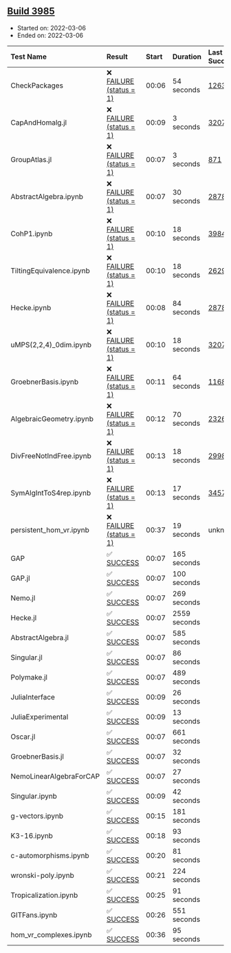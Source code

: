 ## [Build 3985](https://oscarci.mathematik.uni-kl.de/job/oscar-stable/3985/)

* Started on: 2022-03-06
* Ended on: 2022-03-06

| Test Name    | Result | Start | Duration | Last Success | First Failure |
|:-------------|:-------|:------|:---------|:-------------|:--------------|
| CheckPackages | ❌ [FAILURE (status = 1)](https://oscarci.mathematik.uni-kl.de/job/oscar-stable/3985/artifact/logs/build-3985/CheckPackages.log) | 00:06 | 54 seconds | [1263](https://oscarci.mathematik.uni-kl.de/job/oscar-stable/1263/) | [1264](https://oscarci.mathematik.uni-kl.de/job/oscar-stable/1264/) |
| CapAndHomalg.jl | ❌ [FAILURE (status = 1)](https://oscarci.mathematik.uni-kl.de/job/oscar-stable/3985/artifact/logs/build-3985/CapAndHomalg.jl.log) | 00:09 | 3 seconds | [3207](https://oscarci.mathematik.uni-kl.de/job/oscar-stable/3207/) | [3208](https://oscarci.mathematik.uni-kl.de/job/oscar-stable/3208/) |
| GroupAtlas.jl | ❌ [FAILURE (status = 1)](https://oscarci.mathematik.uni-kl.de/job/oscar-stable/3985/artifact/logs/build-3985/GroupAtlas.jl.log) | 00:07 | 3 seconds | [871](https://oscarci.mathematik.uni-kl.de/job/oscar-stable/871/) | [872](https://oscarci.mathematik.uni-kl.de/job/oscar-stable/872/) |
| AbstractAlgebra.ipynb | ❌ [FAILURE (status = 1)](https://oscarci.mathematik.uni-kl.de/job/oscar-stable/3985/artifact/logs/build-3985/AbstractAlgebra.ipynb.log) | 00:07 | 30 seconds | [2878](https://oscarci.mathematik.uni-kl.de/job/oscar-stable/2878/) | [2879](https://oscarci.mathematik.uni-kl.de/job/oscar-stable/2879/) |
| CohP1.ipynb | ❌ [FAILURE (status = 1)](https://oscarci.mathematik.uni-kl.de/job/oscar-stable/3985/artifact/logs/build-3985/CohP1.ipynb.log) | 00:10 | 18 seconds | [3984](https://oscarci.mathematik.uni-kl.de/job/oscar-stable/3984/) | [3985](https://oscarci.mathematik.uni-kl.de/job/oscar-stable/3985/) |
| TiltingEquivalence.ipynb | ❌ [FAILURE (status = 1)](https://oscarci.mathematik.uni-kl.de/job/oscar-stable/3985/artifact/logs/build-3985/TiltingEquivalence.ipynb.log) | 00:10 | 18 seconds | [2629](https://oscarci.mathematik.uni-kl.de/job/oscar-stable/2629/) | [2630](https://oscarci.mathematik.uni-kl.de/job/oscar-stable/2630/) |
| Hecke.ipynb | ❌ [FAILURE (status = 1)](https://oscarci.mathematik.uni-kl.de/job/oscar-stable/3985/artifact/logs/build-3985/Hecke.ipynb.log) | 00:08 | 84 seconds | [2878](https://oscarci.mathematik.uni-kl.de/job/oscar-stable/2878/) | [2879](https://oscarci.mathematik.uni-kl.de/job/oscar-stable/2879/) |
| uMPS(2,2,4)_0dim.ipynb | ❌ [FAILURE (status = 1)](https://oscarci.mathematik.uni-kl.de/job/oscar-stable/3985/artifact/logs/build-3985/uMPS-2-2-4-_0dim.ipynb.log) | 00:10 | 18 seconds | [3207](https://oscarci.mathematik.uni-kl.de/job/oscar-stable/3207/) | [3208](https://oscarci.mathematik.uni-kl.de/job/oscar-stable/3208/) |
| GroebnerBasis.ipynb | ❌ [FAILURE (status = 1)](https://oscarci.mathematik.uni-kl.de/job/oscar-stable/3985/artifact/logs/build-3985/GroebnerBasis.ipynb.log) | 00:11 | 64 seconds | [1168](https://oscarci.mathematik.uni-kl.de/job/oscar-stable/1168/) | [1169](https://oscarci.mathematik.uni-kl.de/job/oscar-stable/1169/) |
| AlgebraicGeometry.ipynb | ❌ [FAILURE (status = 1)](https://oscarci.mathematik.uni-kl.de/job/oscar-stable/3985/artifact/logs/build-3985/AlgebraicGeometry.ipynb.log) | 00:12 | 70 seconds | [2326](https://oscarci.mathematik.uni-kl.de/job/oscar-stable/2326/) | [2327](https://oscarci.mathematik.uni-kl.de/job/oscar-stable/2327/) |
| DivFreeNotIndFree.ipynb | ❌ [FAILURE (status = 1)](https://oscarci.mathematik.uni-kl.de/job/oscar-stable/3985/artifact/logs/build-3985/DivFreeNotIndFree.ipynb.log) | 00:13 | 18 seconds | [2998](https://oscarci.mathematik.uni-kl.de/job/oscar-stable/2998/) | [2999](https://oscarci.mathematik.uni-kl.de/job/oscar-stable/2999/) |
| SymAlgIntToS4rep.ipynb | ❌ [FAILURE (status = 1)](https://oscarci.mathematik.uni-kl.de/job/oscar-stable/3985/artifact/logs/build-3985/SymAlgIntToS4rep.ipynb.log) | 00:13 | 17 seconds | [3457](https://oscarci.mathematik.uni-kl.de/job/oscar-stable/3457/) | [3458](https://oscarci.mathematik.uni-kl.de/job/oscar-stable/3458/) |
| persistent_hom_vr.ipynb | ❌ [FAILURE (status = 1)](https://oscarci.mathematik.uni-kl.de/job/oscar-stable/3985/artifact/logs/build-3985/persistent_hom_vr.ipynb.log) | 00:37 | 19 seconds | unknown | unknown |
| GAP | ✅ [SUCCESS](https://oscarci.mathematik.uni-kl.de/job/oscar-stable/3985/artifact/logs/build-3985/GAP.log) | 00:07 | 165 seconds |  |  |
| GAP.jl | ✅ [SUCCESS](https://oscarci.mathematik.uni-kl.de/job/oscar-stable/3985/artifact/logs/build-3985/GAP.jl.log) | 00:07 | 100 seconds |  |  |
| Nemo.jl | ✅ [SUCCESS](https://oscarci.mathematik.uni-kl.de/job/oscar-stable/3985/artifact/logs/build-3985/Nemo.jl.log) | 00:07 | 269 seconds |  |  |
| Hecke.jl | ✅ [SUCCESS](https://oscarci.mathematik.uni-kl.de/job/oscar-stable/3985/artifact/logs/build-3985/Hecke.jl.log) | 00:07 | 2559 seconds |  |  |
| AbstractAlgebra.jl | ✅ [SUCCESS](https://oscarci.mathematik.uni-kl.de/job/oscar-stable/3985/artifact/logs/build-3985/AbstractAlgebra.jl.log) | 00:07 | 585 seconds |  |  |
| Singular.jl | ✅ [SUCCESS](https://oscarci.mathematik.uni-kl.de/job/oscar-stable/3985/artifact/logs/build-3985/Singular.jl.log) | 00:07 | 86 seconds |  |  |
| Polymake.jl | ✅ [SUCCESS](https://oscarci.mathematik.uni-kl.de/job/oscar-stable/3985/artifact/logs/build-3985/Polymake.jl.log) | 00:07 | 489 seconds |  |  |
| JuliaInterface | ✅ [SUCCESS](https://oscarci.mathematik.uni-kl.de/job/oscar-stable/3985/artifact/logs/build-3985/JuliaInterface.log) | 00:09 | 26 seconds |  |  |
| JuliaExperimental | ✅ [SUCCESS](https://oscarci.mathematik.uni-kl.de/job/oscar-stable/3985/artifact/logs/build-3985/JuliaExperimental.log) | 00:09 | 13 seconds |  |  |
| Oscar.jl | ✅ [SUCCESS](https://oscarci.mathematik.uni-kl.de/job/oscar-stable/3985/artifact/logs/build-3985/Oscar.jl.log) | 00:07 | 661 seconds |  |  |
| GroebnerBasis.jl | ✅ [SUCCESS](https://oscarci.mathematik.uni-kl.de/job/oscar-stable/3985/artifact/logs/build-3985/GroebnerBasis.jl.log) | 00:07 | 32 seconds |  |  |
| NemoLinearAlgebraForCAP | ✅ [SUCCESS](https://oscarci.mathematik.uni-kl.de/job/oscar-stable/3985/artifact/logs/build-3985/NemoLinearAlgebraForCAP.log) | 00:07 | 27 seconds |  |  |
| Singular.ipynb | ✅ [SUCCESS](https://oscarci.mathematik.uni-kl.de/job/oscar-stable/3985/artifact/logs/build-3985/Singular.ipynb.log) | 00:09 | 42 seconds |  |  |
| g-vectors.ipynb | ✅ [SUCCESS](https://oscarci.mathematik.uni-kl.de/job/oscar-stable/3985/artifact/logs/build-3985/g-vectors.ipynb.log) | 00:15 | 181 seconds |  |  |
| K3-16.ipynb | ✅ [SUCCESS](https://oscarci.mathematik.uni-kl.de/job/oscar-stable/3985/artifact/logs/build-3985/K3-16.ipynb.log) | 00:18 | 93 seconds |  |  |
| c-automorphisms.ipynb | ✅ [SUCCESS](https://oscarci.mathematik.uni-kl.de/job/oscar-stable/3985/artifact/logs/build-3985/c-automorphisms.ipynb.log) | 00:20 | 81 seconds |  |  |
| wronski-poly.ipynb | ✅ [SUCCESS](https://oscarci.mathematik.uni-kl.de/job/oscar-stable/3985/artifact/logs/build-3985/wronski-poly.ipynb.log) | 00:21 | 224 seconds |  |  |
| Tropicalization.ipynb | ✅ [SUCCESS](https://oscarci.mathematik.uni-kl.de/job/oscar-stable/3985/artifact/logs/build-3985/Tropicalization.ipynb.log) | 00:25 | 91 seconds |  |  |
| GITFans.ipynb | ✅ [SUCCESS](https://oscarci.mathematik.uni-kl.de/job/oscar-stable/3985/artifact/logs/build-3985/GITFans.ipynb.log) | 00:26 | 551 seconds |  |  |
| hom_vr_complexes.ipynb | ✅ [SUCCESS](https://oscarci.mathematik.uni-kl.de/job/oscar-stable/3985/artifact/logs/build-3985/hom_vr_complexes.ipynb.log) | 00:36 | 95 seconds |  |  |
